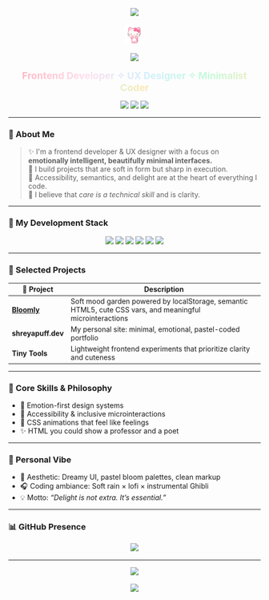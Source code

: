 <!-- README.md -->

<!-- 💖 Pretty name capsule -->
<p align="center">
  <img src="https://capsule-render.vercel.app/api?type=soft&color=ffb6c1&text=Shreya%20Mishra&height=150&fontSize=40&fontColor=ffffff&animation=twinkling" />
</p>

<!-- 👋 Your wave gif -->
<p align="center">
  <img src="https://raw.githubusercontent.com/shreyapuff/shreyapuff/main/wave.gif" width="40" alt="wave gif" />
</p>

<!-- ✨ Typing animated quotes -->
<p align="center">
  <img src="https://readme-typing-svg.herokuapp.com?font=Quicksand&size=22&duration=2000&pause=1000&center=true&vCenter=true&color=F78DA7&width=420&lines=I+love+coding+💖;Soft+design+is+real+design+🌸;Creativity+is+a+kind+of+kindness+🧁;Making+magic+with+markup+✨" />
</p>

<!-- 🧁 Magical tagline with rainbow gradient -->
<p align="center">
  <strong>
    <span style="background: linear-gradient(90deg, #ffb6c1, #ffdeeb, #d0f0fd, #c3fbd8, #ffe5b4); 
                 -webkit-background-clip: text; 
                 -webkit-text-fill-color: transparent; 
                 font-weight: 700; 
                 font-size: 1.2rem;">
      Frontend Developer ✧ UX Designer ✧ Minimalist Coder
    </span>
  </strong>
</p>

<!-- 🌈 Rainbow-cute pastel badges -->
<p align="center">
  <img src="https://img.shields.io/badge/Made%20with-%F0%9F%92%96%20HTML%2C%20CSS%2C%20JS-ffd6e0?style=for-the-badge&labelColor=ffb6c1&color=ffd6e0" />
  <img src="https://img.shields.io/badge/Design-%F0%9F%92%AD%20Soft%20UX-ffe0f0?style=for-the-badge&labelColor=d0f0fd&color=ffe0f0" />
  <img src="https://img.shields.io/badge/Builds-%20Handcrafted-ffe6c7?style=for-the-badge&labelColor=c3fbd8&color=ffe6c7" />
</p>

---

### 🌸 About Me

> ✨ I'm a frontend developer & UX designer with a focus on **emotionally intelligent, beautifully minimal interfaces.**  
> 🧁 I build projects that are soft in form but sharp in execution.  
> 🎐 Accessibility, semantics, and delight are at the heart of everything I code.  
> 🌱 I believe that *care is a technical skill* and is clarity.

---

### 🧩 My Development Stack

<p align="center">
  <img src="https://img.shields.io/badge/HTML5-%F0%9F%97%83%EF%B8%8F%20Semantic-orange?style=for-the-badge&logo=html5&logoColor=white" />
  <img src="https://img.shields.io/badge/CSS3-%F0%9F%92%8D%20Custom%20Properties-blueviolet?style=for-the-badge&logo=css3&logoColor=white" />
  <img src="https://img.shields.io/badge/JavaScript-%F0%9F%A7%A0%20Vanilla%20Only-yellow?style=for-the-badge&logo=javascript&logoColor=black" />
  <img src="https://img.shields.io/badge/Design-%F0%9F%93%8C%20Figma%2C%20MicroUX-ffdae0?style=for-the-badge&logo=figma&logoColor=black" />
  <img src="https://img.shields.io/badge/Theming-%F0%9F%8C%97%20Dark%20Mode%20CSS%20Vars-ffc0cb?style=for-the-badge" />
  <img src="https://img.shields.io/badge/Deploy-%F0%9F%9A%80%20GitHub%20Pages-9ad0ec?style=for-the-badge&logo=github&logoColor=black" />
</p>

---

### 💫 Selected Projects

| 🌼 Project | Description |
|-----------|-------------|
| [**Bloomly**](https://github.com/shreyapuff/bloomly) | Soft mood garden powered by localStorage, semantic HTML5, cute CSS vars, and meaningful microinteractions |
| **shreyapuff.dev** | My personal site: minimal, emotional, pastel-coded portfolio |
| **Tiny Tools** | Lightweight frontend experiments that prioritize clarity and cuteness |

---

### 🎀 Core Skills & Philosophy

- 💖 Emotion-first design systems  
- 🌱 Accessibility & inclusive microinteractions  
- 🎐 CSS animations that feel like feelings  
- ✨ HTML you could show a professor and a poet

---

### 🍵 Personal Vibe

- 🐇 Aesthetic: Dreamy UI, pastel bloom palettes, clean markup  
- 🎧 Coding ambiance: Soft rain × lofi × instrumental Ghibli  
- 💡 Motto: *“Delight is not extra. It’s essential.”*

---

### 📊 GitHub Presence

<p align="center">
  <img src="https://github-readme-stats.vercel.app/api?username=shreyapuff&show_icons=true&theme=rose_pine&hide_border=true&icon_color=ffc0cb&title_color=f78da7&text_color=7f5f8f" />
</p>

---

<!-- 💬 Final typing sparkle -->
<p align="center">
  <img src="https://readme-typing-svg.herokuapp.com?font=Quicksand&size=22&duration=2000&pause=1000&center=true&vCenter=true&color=F78DA7&width=460&lines=Clarity+is+cute+%F0%9F%A7%9F;I+craft+emotions+in+markup+%F0%9F%8C%B8;Design+can+be+soft+and+smart+%F0%9F%A4%9D;Frontend+is+feelings+%F0%9F%92%96" />
</p>

<!-- 🌈 Footer wave -->
<p align="center">
  <img src="https://capsule-render.vercel.app/api?type=waving&color=ffc9dc&height=100&section=footer"/>
</p>


